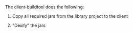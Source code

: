 The client-buildtool does the following:

 1. Copy all required jars from the library project to the client
 
 2. "Dexify" the jars